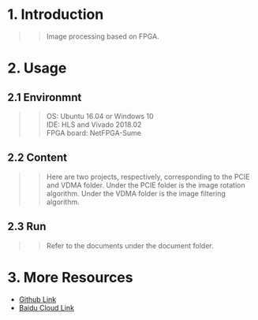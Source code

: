 # 1. Introduction
>>Image processing based on FPGA.

# 2. Usage
## 2.1 Environmnt
>>OS: Ubuntu 16.04 or Windows 10  
>>IDE: HLS and Vivado 2018.02  
>>FPGA board: NetFPGA-Sume  

## 2.2 Content
>>Here are two projects, respectively, corresponding to the PCIE and VDMA folder. Under the PCIE folder is the image rotation algorithm. Under the VDMA folder is the image filtering algorithm.

## 2.3 Run
>>Refer to the documents under the document folder.

# 3. More Resources
- [Github Link](https://github.com/lh9171338/Outline)
- [Baidu Cloud Link](https://pan.baidu.com/s/1DS6NZ4SP1PPVYoFgCgnvcw)
